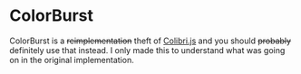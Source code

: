 ColorBurst
==========

ColorBurst is a ~~reimplementation~~ theft of [Colibri.js](https://github.com/arcanis/colibri.js) and you should ~~probably~~ definitely use that instead. I only made this to understand what was going on in the original implementation.

 
